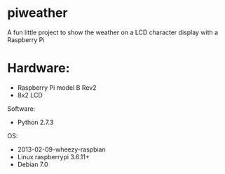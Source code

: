 piweather
====================

A fun little project to show the weather on a LCD character display with a Raspberry Pi

# Hardware:
- Raspberry Pi model B Rev2
- 8x2 LCD

Software:
- Python 2.7.3

OS:
- 2013-02-09-wheezy-raspbian
- Linux raspberrypi 3.6.11+
- Debian 7.0